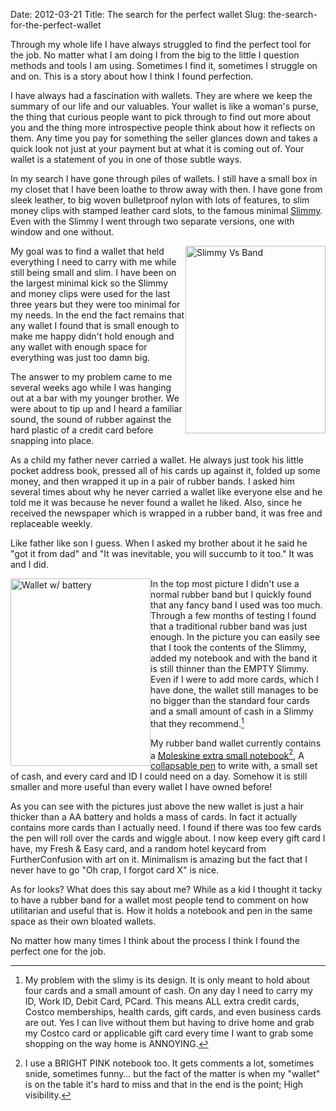 Date: 2012-03-21
Title: The search for the perfect wallet
Slug: the-search-for-the-perfect-wallet

Through my whole life I have always struggled to find the perfect tool for the job. No matter what I am doing I from the big to the little I question methods and tools I am using. Sometimes I find it, sometimes I struggle on and on. This is a story about how I think I found perfection.

I have always had a fascination with wallets. They are where we keep the summary of our life and our valuables. Your wallet is like a woman's purse, the thing that curious people want to pick through to find out more about you and the thing more introspective people think about how it reflects on them. Any time you pay for something the seller glances down and takes a quick look not just at your payment but at what it is coming out of. Your wallet is a statement of you in one of those subtle ways.

In my search I have gone through piles of wallets. I still have a small box in my closet that I have been loathe to throw away with then. I have gone from sleek leather, to big woven bulletproof nylon with lots of features, to slim money clips with stamped leather card slots, to the famous minimal [Slimmy](http://www.koyono.com/Slimmy-Slim-Wallet-Alternative-p/m17546.htm). Even with the Slimmy I went through two separate versions, one with window and one without.

<img src="/static/images/wallet/Wallet-Comparison.jpg" alt="Slimmy Vs Band" title="Wallet-Comparison.jpg" border="0" width="224" height="300" style="float:right;" />

My goal was to find a wallet that held everything I need to carry with me while still being small and slim. I have been on the largest minimal kick so the Slimmy and money clips were used for the last three years but they were too minimal for my needs. In the end the fact remains that any wallet I found that is small enough to make me happy didn't hold enough and any wallet with enough space for everything was just too damn big.

The answer to my problem came to me several weeks ago while I was hanging out at a bar with my younger brother. We were about to tip up and I heard a familiar sound, the sound of rubber against the hard plastic of a credit card before snapping into place.

As a child my father never carried a wallet. He always just took his little pocket address book, pressed all of his cards up against it, folded up some money, and then wrapped it up in a pair of rubber bands. I asked him several times about why he never carried a wallet like everyone else and he told me it was because he never found a wallet he liked. Also, since he received the newspaper which is wrapped in a rubber band, it was free and replaceable weekly.

Like father like son I guess. When I asked my brother about it he said he "got it from dad" and "It was inevitable, you will succumb to it too." It was and I did.

<img src="/static/images/wallet/Wallet-w-battery.jpg" alt="Wallet w/ battery" title="Wallet-w-battery.jpg" border="0" width="224" height="300" style="float:left;" />

In the top most picture I didn't use a normal rubber band but I quickly found that any fancy band I used was too much. Through a few months of testing I found that a traditional rubber band was just enough. In the picture you can easily see that I took the contents of the Slimmy, added my notebook and with the band it is still thinner than the EMPTY Slimmy. Even if I were to add more cards, which I have done, the wallet still manages to be no bigger than the standard four cards and a small amount of cash in a Slimmy that they recommend.[^SLIMMY]

[^SLIMMY]: My problem with the slimy is its design. It is only meant to hold about four cards and a small amount of cash. On any day I need to carry my ID, Work ID, Debit Card, PCard. This means ALL extra credit cards, Costco memberships, health cards, gift cards, and even business cards are out. Yes I can live without them but having to drive home and grab my Costco card or applicable gift card every time I want to grab some shopping on the way home is ANNOYING.

My rubber band wallet currently contains a [Moleskine extra small notebook](http://www.moleskine.com/catalogue/classic/cahier/set_of_2_volant_notebooks_ruled__pink__extra_small.php)[^PINK], A [collapsable pen](http://www.zebrapen.com/products/pen/telescopic-brights?c=29) to write with, a small set of cash, and every card and ID I could need on a day. Somehow it is still smaller and more useful than every wallet I have owned before!

[^PINK]: I use a BRIGHT PINK notebook too. It gets comments a lot, sometimes snide, sometimes funny… but the fact of the matter is when my "wallet" is on the table it's hard to miss and that in the end is the point; High visibility.

As you can see with the pictures just above the new wallet is just a hair thicker than a AA battery and holds a mass of cards. In fact it actually contains more cards than I actually need. I found if there was too few cards the pen will roll over the cards and wiggle about. I now keep every gift card I have, my Fresh & Easy card, and a random hotel keycard from FurtherConfusion with art on it. Minimalism is amazing but the fact that I never have to go "Oh crap, I forgot card X" is nice.

As for looks? What does this say about me? While as a kid I thought it tacky to have a rubber band for a wallet most people tend to comment on how utilitarian and useful that is. How it holds a notebook and pen in the same space as their own bloated wallets.

No matter how many times I think about the process I think I found the perfect one for the job.